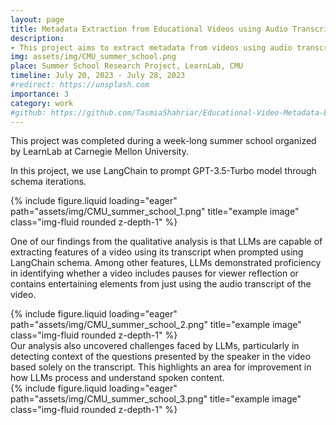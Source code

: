 ```yaml
---
layout: page
title: Metadata Extraction from Educational Videos using Audio Transcript
description: 
- This project aims to extract metadata from videos using audio transcripts to predict their usefulness based on popularity and educational values.
img: assets/img/CMU_summer_school.png
place: Summer School Research Project, LearnLab, CMU
timeline: July 20, 2023 - July 28, 2023
#redirect: https://unsplash.com
importance: 3
category: work
#github: https://github.com/TasmiaShahriar/Educational-Video-Metadata-Extraction
---
```

<div class="row ml-1 mr-1 p-0">
    <div class="github-icon">
        <div class="icon" data-toggle="tooltip" title="Code Repository">
            <a href="https://github.com/TasmiaShahriar/Educational-Video-Metadata-Extraction"><i class="fa-brands fa-github gh-icon"></i></a>
        </div>
    </div>
</div>
This project was completed during a week-long summer school organized by LearnLab at Carnegie Mellon University.

In this project, we use LangChain to prompt GPT-3.5-Turbo model through schema iterations.
<div class="row">
    <div class="col-sm mt-3 mt-md-0">
        {% include figure.liquid loading="eager" path="assets/img/CMU_summer_school_1.png" title="example image" class="img-fluid rounded z-depth-1" %}
    </div>
</div>

One of our findings from the qualitative analysis is that LLMs are capable of extracting features of a video using its transcript when prompted using LangChain schema. Among other features, LLMs demonstrated proficiency in identifying whether a video includes pauses for viewer reflection or contains entertaining elements from just using the audio transcript of the video.

<div class="row">
    <div class="col-sm mt-3 mt-md-0">
        {% include figure.liquid loading="eager" path="assets/img/CMU_summer_school_2.png" title="example image" class="img-fluid rounded z-depth-1" %}
    </div>
</div>
Our analysis also uncovered challenges faced by LLMs, particularly in detecting context of the questions presented by the speaker in the video based solely on the transcript. This highlights an area for improvement in how LLMs process and understand spoken content.

<div class="row">
    <div class="col-sm mt-3 mt-md-0">
        {% include figure.liquid loading="eager" path="assets/img/CMU_summer_school_3.png" title="example image" class="img-fluid rounded z-depth-1" %}
    </div>
</div>

